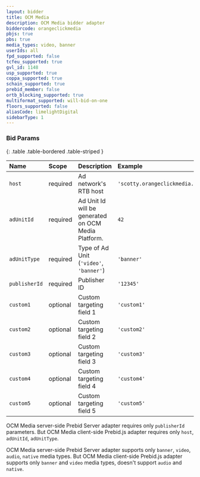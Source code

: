 ```yaml
---
layout: bidder
title: OCM Media
description: OCM Media bidder adapter
biddercode: orangeclickmedia
pbjs: true
pbs: true
media_types: video, banner
userIds: all
fpd_supported: false
tcfeu_supported: true
gvl_id: 1148
usp_supported: true
coppa_supported: true
schain_supported: true
prebid_member: false
ortb_blocking_supported: true
multiformat_supported: will-bid-on-one
floors_supported: false
aliasCode: limelightDigital
sidebarType: 1
---
```


### Bid Params

{: .table .table-bordered .table-striped }

| Name          | Scope    | Description                                           | Example                         | Type      |
|:--------------|:---------|:------------------------------------------------------|:--------------------------------|:----------|
| `host`        | required | Ad network's RTB host                                 | `'scotty.orangeclickmedia.com'` | `string`  |
| `adUnitId`    | required | Ad Unit Id will be generated on OCM Media Platform.   | `42`                            | `integer` |
| `adUnitType`  | required | Type of Ad Unit (`'video'`, `'banner'`)               | `'banner'`                      | `string`  |
| `publisherId` | required | Publisher ID                                          | `'12345'`                       | `string`  |
| `custom1`     | optional | Custom targeting field 1                              | `'custom1'`                     | `string`  |
| `custom2`     | optional | Custom targeting field 2                              | `'custom2'`                     | `string`  |
| `custom3`     | optional | Custom targeting field 3                              | `'custom3'`                     | `string`  |
| `custom4`     | optional | Custom targeting field 4                              | `'custom4'`                     | `string`  |
| `custom5`     | optional | Custom targeting field 5                              | `'custom5'`                     | `string`  |

OCM Media server-side Prebid Server adapter requires only `publisherId` parameters. But OCM Media client-side Prebid.js adapter requires only `host`, `adUnitId`, `adUnitType`.

OCM Media server-side Prebid Server adapter supports only `banner`, `video`, `audio`, `native` media types. But OCM Media client-side Prebid.js adapter supports only `banner` and `video` media types, doesn't support `audio` and `native`.
